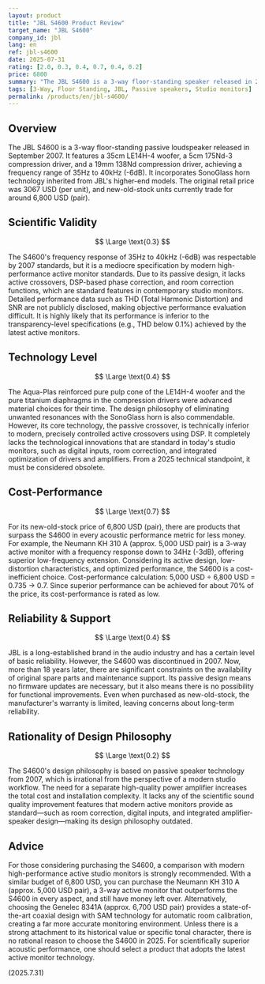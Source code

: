 ```yaml
---
layout: product
title: "JBL S4600 Product Review"
target_name: "JBL S4600"
company_id: jbl
lang: en
ref: jbl-s4600
date: 2025-07-31
rating: [2.0, 0.3, 0.4, 0.7, 0.4, 0.2]
price: 6800
summary: "The JBL S4600 is a 3-way floor-standing speaker released in 2007, but it is technologically outdated compared to modern high-performance active monitors, especially in terms of functionality and rationality of design philosophy."
tags: [3-Way, Floor Standing, JBL, Passive speakers, Studio monitors]
permalink: /products/en/jbl-s4600/
---
```

## Overview

The JBL S4600 is a 3-way floor-standing passive loudspeaker released in September 2007. It features a 35cm LE14H-4 woofer, a 5cm 175Nd-3 compression driver, and a 19mm 138Nd compression driver, achieving a frequency range of 35Hz to 40kHz (-6dB). It incorporates SonoGlass horn technology inherited from JBL's higher-end models. The original retail price was 3067 USD (per unit), and new-old-stock units currently trade for around 6,800 USD (pair).

## Scientific Validity

$$ \Large \text{0.3} $$

The S4600's frequency response of 35Hz to 40kHz (-6dB) was respectable by 2007 standards, but it is a mediocre specification by modern high-performance active monitor standards. Due to its passive design, it lacks active crossovers, DSP-based phase correction, and room correction functions, which are standard features in contemporary studio monitors. Detailed performance data such as THD (Total Harmonic Distortion) and SNR are not publicly disclosed, making objective performance evaluation difficult. It is highly likely that its performance is inferior to the transparency-level specifications (e.g., THD below 0.1%) achieved by the latest active monitors.

## Technology Level

$$ \Large \text{0.4} $$

The Aqua-Plas reinforced pure pulp cone of the LE14H-4 woofer and the pure titanium diaphragms in the compression drivers were advanced material choices for their time. The design philosophy of eliminating unwanted resonances with the SonoGlass horn is also commendable. However, its core technology, the passive crossover, is technically inferior to modern, precisely controlled active crossovers using DSP. It completely lacks the technological innovations that are standard in today's studio monitors, such as digital inputs, room correction, and integrated optimization of drivers and amplifiers. From a 2025 technical standpoint, it must be considered obsolete.

## Cost-Performance

$$ \Large \text{0.7} $$

For its new-old-stock price of 6,800 USD (pair), there are products that surpass the S4600 in every acoustic performance metric for less money. For example, the Neumann KH 310 A (approx. 5,000 USD pair) is a 3-way active monitor with a frequency response down to 34Hz (-3dB), offering superior low-frequency extension. Considering its active design, low-distortion characteristics, and optimized performance, the S4600 is a cost-inefficient choice. Cost-performance calculation: 5,000 USD ÷ 6,800 USD = 0.735 → 0.7. Since superior performance can be achieved for about 70% of the price, its cost-performance is rated as low.

## Reliability & Support

$$ \Large \text{0.4} $$

JBL is a long-established brand in the audio industry and has a certain level of basic reliability. However, the S4600 was discontinued in 2007. Now, more than 18 years later, there are significant constraints on the availability of original spare parts and maintenance support. Its passive design means no firmware updates are necessary, but it also means there is no possibility for functional improvements. Even when purchased as new-old-stock, the manufacturer's warranty is limited, leaving concerns about long-term reliability.

## Rationality of Design Philosophy

$$ \Large \text{0.2} $$

The S4600's design philosophy is based on passive speaker technology from 2007, which is irrational from the perspective of a modern studio workflow. The need for a separate high-quality power amplifier increases the total cost and installation complexity. It lacks any of the scientific sound quality improvement features that modern active monitors provide as standard—such as room correction, digital inputs, and integrated amplifier-speaker design—making its design philosophy outdated.

## Advice

For those considering purchasing the S4600, a comparison with modern high-performance active studio monitors is strongly recommended. With a similar budget of 6,800 USD, you can purchase the Neumann KH 310 A (approx. 5,000 USD pair), a 3-way active monitor that outperforms the S4600 in every aspect, and still have money left over. Alternatively, choosing the Genelec 8341A (approx. 6,700 USD pair) provides a state-of-the-art coaxial design with SAM technology for automatic room calibration, creating a far more accurate monitoring environment. Unless there is a strong attachment to its historical value or specific tonal character, there is no rational reason to choose the S4600 in 2025. For scientifically superior acoustic performance, one should select a product that adopts the latest active monitor technology.

(2025.7.31)
